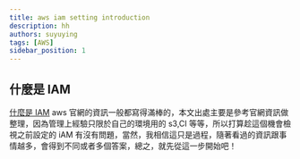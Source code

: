 ```yaml
---
title: aws iam setting introduction
description: hh
authors: suyuying
tags: [AWS]
sidebar_position: 1
---
```


## 什麼是 IAM

[什麼是 IAM](<[https://docs.aws.amazon.com/zh_tw/IAM/latest/UserGuide/service_code_examples.html](https://docs.aws.amazon.com/zh_tw/IAM/latest/UserGuide/service_code_examples.html)>) aws 官網的資訊一般都寫得滿棒的，本文出處主要是參考官網資訊做整理，因為管理上經驗只限於自己的環境用的 s3,CI 等等，所以打算趁這個機會檢視之前設定的 iAM 有沒有問題，當然，我相信這只是過程，隨著看過的資訊跟事情越多，會得到不同或者多個答案，總之，就先從這一步開始吧！
